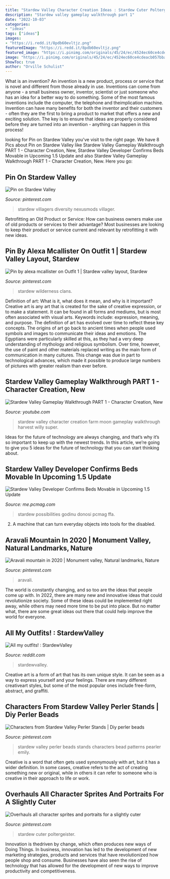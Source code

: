 ```yaml
---
title: "Stardew Valley Character Creation Ideas : Stardew Cuter Poltergeister"
description: "Stardew valley gameplay walkthrough part 1"
date: "2022-10-03"
categories:
- "ideas"
tags: ["ideas"]
images:
- "https://i.redd.it/8pdb60evltjz.png"
featuredImage: "https://i.redd.it/8pdb60evltjz.png"
featured_image: "https://i.pinimg.com/originals/45/24/ec/4524ec60ce4cdeacb057bbae9fe08fc7.jpg"
image: "https://i.pinimg.com/originals/45/24/ec/4524ec60ce4cdeacb057bbae9fe08fc7.jpg"
ShowToc: true
author: "Orville Schulist"
---
```



What is an invention?
An invention is a new product, process or service that is novel and different from those already in use. Inventions can come from anyone - a small business owner, inventor, scientist or just someone who has an idea for a better way to do something. Some of the most famous inventions include the computer, the telephone and theimplication machine. 
Invention can have many benefits for both the inventor and their customers - often they are the first to bring a product to market that offers a new and exciting solution. The key is to ensure that ideas are properly considered before they are turned into an invention - anything can happen in this process!

	

		
looking for Pin on Stardew Valley you've visit to the right page. We have 8 Pics about Pin on Stardew Valley like Stardew Valley Gameplay Walkthrough PART 1 - Character Creation, New, Stardew Valley Developer Confirms Beds Movable in Upcoming 1.5 Update and also Stardew Valley Gameplay Walkthrough PART 1 - Character Creation, New. Here you go:
		
    
## Pin On Stardew Valley

<img loading=lazy src="https://i.pinimg.com/originals/12/ef/1b/12ef1b0ebb81397e7e2c72cb98776699.png" onerror="this.onerror=null;this.src='https://tse2.mm.bing.net/th?id=OIP.-teo930OtUSFeVsQRICLdgHaD9&amp;pid=15.1';" alt="Pin on Stardew Valley">

_Source: pinterest.com_

>stardew villagers diversity nexusmods villager. 

	

Retrofitting an Old Product or Service: How can business owners make use of old products or services to their advantage?
Most businesses are looking to keep their product or service current and relevant by retrofitting it with new ideas.

    
## Pin By Alexa Mcallister On Outfit 1 | Stardew Valley Layout, Stardew

<img loading=lazy src="https://i.pinimg.com/originals/63/6f/87/636f87b9f15ce9355ae04b42e740bc55.png" onerror="this.onerror=null;this.src='https://tse2.mm.bing.net/th?id=OIP.Y2-HufFc6TVa4EtC50C8VQHaGB&amp;pid=15.1';" alt="Pin by alexa mcallister on Outfit 1 | Stardew valley layout, Stardew">

_Source: pinterest.com_

>stardew wilderness clans. 

	

Definition of art: What is it, what does it mean, and why is it important?
Creative art is any art that is created for the sake of creative expression, or to make a statement. It can be found in all forms and mediums, but is most often associated with visual arts. Keywords include: expression, meaning, and purpose. The definition of art has evolved over time to reflect these key concepts.
The origins of art go back to ancient times when people used symbols and images to communicate their ideas and emotions. The Egyptians were particularly skilled at this, as they had a very deep understanding of mythology and religious symbolism. Over time, however, the use of paint and other materials replaced writing as the main form of communication in many cultures. This change was due in part to technological advances, which made it possible to produce large numbers of pictures with greater realism than ever before.

    
## Stardew Valley Gameplay Walkthrough PART 1 - Character Creation, New

<img loading=lazy src="https://i.ytimg.com/vi/EJWXS4aRicc/maxresdefault.jpg" onerror="this.onerror=null;this.src='https://tse3.mm.bing.net/th?id=OIP.yB_t8vRQYowIUKQgCgQQVgHaEK&amp;pid=15.1';" alt="Stardew Valley Gameplay Walkthrough PART 1 - Character Creation, New">

_Source: youtube.com_

>stardew valley character creation farm moon gameplay walkthrough harvest willy super. 

	

Ideas for the future of technology are always changing, and that’s why it’s so important to keep up with the newest trends. In this article, we’re going to give you 5 ideas for the future of technology that you can start thinking about.

    
## Stardew Valley Developer Confirms Beds Movable In Upcoming 1.5 Update

<img loading=lazy src="https://sm.pcmag.com/t/pcmag_me/photo/default/bed-on-house_w1b8.1200.jpg" onerror="this.onerror=null;this.src='https://tse1.mm.bing.net/th?id=OIP.48hFHq32HsP-4CpKP0ZfVAHaEK&amp;pid=15.1';" alt="Stardew Valley Developer Confirms Beds Movable in Upcoming 1.5 Update">

_Source: me.pcmag.com_

>stardew possibilities godinu donosi pcmag ffa. 

	

2. A machine that can turn everyday objects into tools for the disabled.

    
## Aravali Mountain In 2020 | Monument Valley, Natural Landmarks, Nature

<img loading=lazy src="https://i.pinimg.com/originals/2b/42/b7/2b42b72df7197a3407da219e8e8690a0.jpg" onerror="this.onerror=null;this.src='https://tse2.mm.bing.net/th?id=OIP.bUAVts9dwsIAKSmaHr_9wAHaHa&amp;pid=15.1';" alt="Aravali mountain in 2020 | Monument valley, Natural landmarks, Nature">

_Source: pinterest.com_

>aravali. 

	

The world is constantly changing, and so too are the ideas that people come up with. In 2022, there are many new and innovative ideas that could revolutionize society. Some of these ideas could be implemented right away, while others may need more time to be put into place. But no matter what, there are some great ideas out there that could help improve the world for everyone.

    
## All My Outfits! : StardewValley

<img loading=lazy src="https://i.redd.it/8pdb60evltjz.png" onerror="this.onerror=null;this.src='https://tse2.mm.bing.net/th?id=OIP.van_CJL0dZZOy5GBUS_RnQAAAA&amp;pid=15.1';" alt="All my outfits! : StardewValley">

_Source: reddit.com_

>stardewvalley. 

	

Creative art is a form of art that has its own unique style. It can be seen as a way to express yourself and your feelings. There are many different creativeart styles, but some of the most popular ones include free-form, abstract, and graffiti.

    
## Characters From Stardew Valley Perler Stands | Diy Perler Beads

<img loading=lazy src="https://i.pinimg.com/originals/45/24/ec/4524ec60ce4cdeacb057bbae9fe08fc7.jpg" onerror="this.onerror=null;this.src='https://tse4.mm.bing.net/th?id=OIP.VKskBh3SxnwR_uw_dKAZDgHaFR&amp;pid=15.1';" alt="Characters from Stardew Valley Perler Stands | Diy perler beads">

_Source: pinterest.com_

>stardew valley perler beads stands characters bead patterns pearler emily. 

	

Creative is a word that often gets used synonymously with art, but it has a wider definition. In some cases, creative refers to the act of creating something new or original, while in others it can refer to someone who is creative in their approach to life or work.

    
## Overhauls All Character Sprites And Portraits For A Slightly Cuter

<img loading=lazy src="https://i.pinimg.com/736x/65/7f/0b/657f0b926942ba0d3fd3c587292fac76.jpg" onerror="this.onerror=null;this.src='https://tse2.mm.bing.net/th?id=OIP.uTxtrFPlBmrn5n4u0wx8tgAAAA&amp;pid=15.1';" alt="Overhauls all character sprites and portraits for a slightly cuter">

_Source: pinterest.com_

>stardew cuter poltergeister. 

	

Innovation is thedriven by change, which often produces new ways of Doing Things. In business, innovation has led to the development of new marketing strategies, products and services that have revolutionized how people shop and consume. Businesses have also seen the rise of technology that has allowed for the development of new ways to improve productivity and competitiveness.

